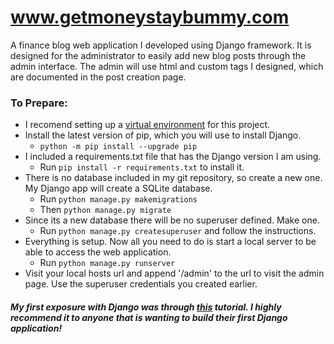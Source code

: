 # www.getmoneystaybummy.com
A finance blog web application I developed using Django framework. It is designed for the administrator to easily add new blog posts through the admin interface. The admin will use html and custom tags I designed, which are documented in the post creation page.

### To Prepare:
- I recomend setting up a [virtual environment](https://docs.python.org/3/library/venv.html) for this project.
- Install the latest version of pip, which you will use to install Django.
  - ``` python -m pip install --upgrade pip ```
- I included a requirements.txt file that has the Django version I am using. 
  - Run ``` pip install -r requirements.txt ``` to install it.
- There is no database included in my git repository, so create a new one. My Django app will create a SQLite database.
  - Run ``` python manage.py makemigrations ``` 
  - Then ``` python manage.py migrate ```
- Since its a new database there will be no superuser defined. Make one.
  - Run ``` python manage.py createsuperuser ``` and follow the instructions.
- Everything is setup. Now all you need to do is start a local server to be able to access the web application.
  - Run ``` python manage.py runserver ```
- Visit your local hosts url and append '/admin' to the url to visit the admin page. Use the superuser credentials you created earlier.

##### My first exposure with Django was through [this](https://tutorial.djangogirls.org/en/) tutorial. I highly recommend it to anyone that is wanting to build their first Django application!
